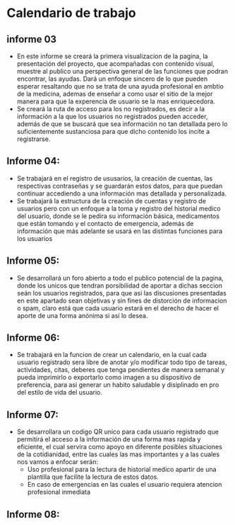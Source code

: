 # Calendario de trabajo

## informe 03

- En este informe se creará la primera visualizacion de la pagina, la presentación del proyecto, que acompañadas con contenido visual, muestre al publico una perspectiva general   de las funciones que podran encontrar, las ayudas. Dará un enfoque sincero de lo que pueden esperar resaltando que no se trata de una ayuda profesional en ambtio de la medicina,    ademas de enseñar a como usar el sitio de la mejor manera para que la experencia de usuario se la mas enriquecedora.
- Se creará la ruta de acceso para los no registrados, es decir a la información a la que los usuarios no registrados pueden acceder, además de que se buscará que sea          información   no tan detallada pero lo suficientemente sustanciosa para que dicho contenido los incite a registrarse.

## Informe 04:

- Se trabajará en el registro de ususarios, la creación de cuentas, las respectivas contraseñas y se guardarán estos datos, para que puedan continuar accediendo a una información   mas detallada y personalizada.
- Se trabajará la estructura de la creación de cuentas y registro de usuarios pero con un enfoque a la toma y registro del historial medico del usuario, donde se le pedira su     información básica, medicamentos que están tomando y el contacto de emergencia, además de información que más adelante se usará en las distintas funciones para los usuarios 

## Informe 05:

- Se desarrollará un foro abierto a todo el publico potencial de la pagina, donde los unicos que tendran porsibilidad de aportar a dichas seccion seán los usuarios registrados,   para que asi las discusiones presentadas en este apartado sean objetivas y sin fines de distorción de informacion o spam,  claro está que cada usuario estará en el derecho de   hacer el aporte de una forma anónima si así lo desea.


## Informe 06:

- Se trabajará en la funcion de crear un calendario, en la cual cada usuario registrado sera libre de anotar y/o modificar todo tipo de tareas, actividades, citas, deberes que     tenga  pendientes de manera semanal y pueda imprimirlo o exportarlo como imagen a su dispositivo de preferencia, para asi generar un habito saludable y disiplinado en pro del   estilo de vida del usuario. 

## Informe 07:

- Se desarrollara un codigo QR unico para cada usuario registrado que permitirá el acceso a la información de una forma mas rapida y eficiente, el cual servira como apoyo en diferente posibles situaciones de la cotidianidad, entre las cuales las mas importantes y a las cuales nos vamos a enfocar serán:
  - Uso profesional para la lectura de historial medico apartir de una plantilla que facilite la lectura de estos datos. 
  - En caso de emergencias en las cuales el usuario requiera atencion profesional inmediata 

## Informe 08:

